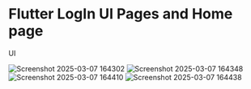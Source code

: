# Flutter LogIn UI Pages and Home page 

UI 


![Screenshot 2025-03-07 164302](https://github.com/user-attachments/assets/fc5a6d36-015a-4f93-b822-eba20a446a88)
![Screenshot 2025-03-07 164348](https://github.com/user-attachments/assets/f0963ca1-4fab-426d-8d81-70c4278a614f)
![Screenshot 2025-03-07 164410](https://github.com/user-attachments/assets/39ec9101-4115-4c15-87d7-c165a2d84124)
![Screenshot 2025-03-07 164438](https://github.com/user-attachments/assets/13eec225-ebf4-4fb4-b879-7f4070d35698)
